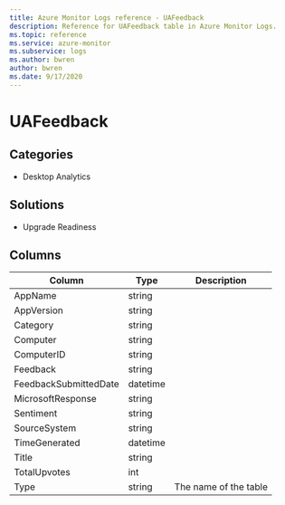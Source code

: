 ```yaml
---
title: Azure Monitor Logs reference - UAFeedback
description: Reference for UAFeedback table in Azure Monitor Logs.
ms.topic: reference
ms.service: azure-monitor
ms.subservice: logs
ms.author: bwren
author: bwren
ms.date: 9/17/2020
---
```


# UAFeedback

 

## Categories

- Desktop Analytics
## Solutions

- Upgrade Readiness




## Columns

|Column|Type|Description|
|---|---|---|
|AppName|string||
|AppVersion|string||
|Category|string||
|Computer|string||
|ComputerID|string||
|Feedback|string||
|FeedbackSubmittedDate|datetime||
|MicrosoftResponse|string||
|Sentiment|string||
|SourceSystem|string||
|TimeGenerated|datetime||
|Title|string||
|TotalUpvotes|int||
|Type|string|The name of the table|
